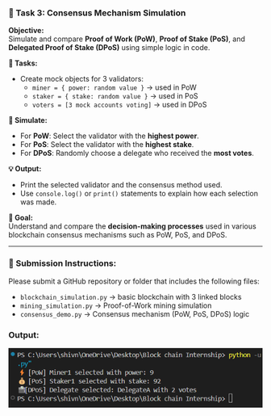 ### 🔷 Task 3: Consensus Mechanism Simulation

**Objective:**  
Simulate and compare **Proof of Work (PoW)**, **Proof of Stake (PoS)**, and **Delegated Proof of Stake (DPoS)** using simple logic in code.

**🧩 Tasks:**
- Create mock objects for 3 validators:
  - `miner = { power: random value }` → used in PoW
  - `staker = { stake: random value }` → used in PoS
  - `voters = [3 mock accounts voting]` → used in DPoS

**🔄 Simulate:**
- For **PoW**: Select the validator with the **highest power**.
- For **PoS**: Select the validator with the **highest stake**.
- For **DPoS**: Randomly choose a delegate who received the **most votes**.

**💡 Output:**
- Print the selected validator and the consensus method used.
- Use `console.log()` or `print()` statements to explain how each selection was made.

**🎯 Goal:**  
Understand and compare the **decision-making processes** used in various blockchain consensus mechanisms such as PoW, PoS, and DPoS.

---

### 📁 Submission Instructions:

Please submit a GitHub repository or folder that includes the following files:

- `blockchain_simulation.py` → basic blockchain with 3 linked blocks  
- `mining_simulation.py` → Proof-of-Work mining simulation  
- `consensus_demo.py` → Consensus mechanism (PoW, PoS, DPoS) logic

### Output:

![alt text](image.png)
